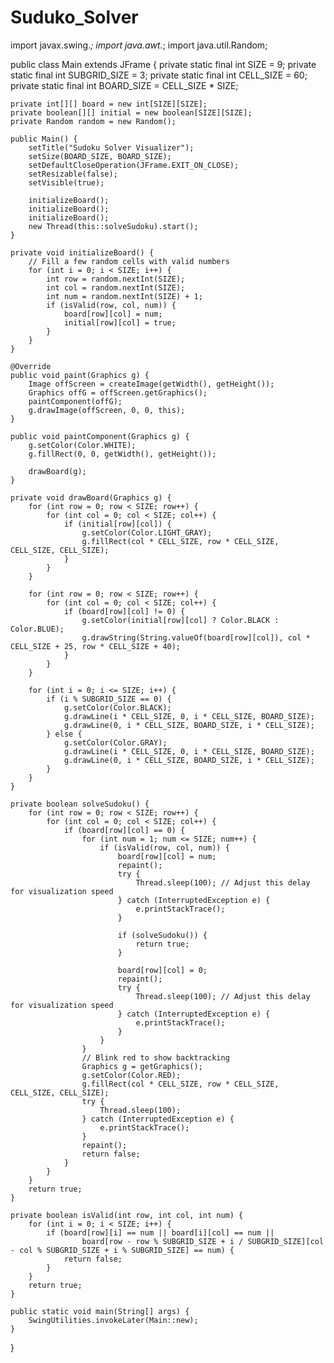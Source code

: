 # Suduko_Solver

import javax.swing.*;
import java.awt.*;
import java.util.Random;

public class Main extends JFrame {
    private static final int SIZE = 9;
    private static final int SUBGRID_SIZE = 3;
    private static final int CELL_SIZE = 60;
    private static final int BOARD_SIZE = CELL_SIZE * SIZE;

    private int[][] board = new int[SIZE][SIZE];
    private boolean[][] initial = new boolean[SIZE][SIZE];
    private Random random = new Random();

    public Main() {
        setTitle("Sudoku Solver Visualizer");
        setSize(BOARD_SIZE, BOARD_SIZE);
        setDefaultCloseOperation(JFrame.EXIT_ON_CLOSE);
        setResizable(false);
        setVisible(true);

        initializeBoard();
        initializeBoard();
        initializeBoard();
        new Thread(this::solveSudoku).start();
    }

    private void initializeBoard() {
        // Fill a few random cells with valid numbers
        for (int i = 0; i < SIZE; i++) {
            int row = random.nextInt(SIZE);
            int col = random.nextInt(SIZE);
            int num = random.nextInt(SIZE) + 1;
            if (isValid(row, col, num)) {
                board[row][col] = num;
                initial[row][col] = true;
            }
        }
    }

    @Override
    public void paint(Graphics g) {
        Image offScreen = createImage(getWidth(), getHeight());
        Graphics offG = offScreen.getGraphics();
        paintComponent(offG);
        g.drawImage(offScreen, 0, 0, this);
    }

    public void paintComponent(Graphics g) {
        g.setColor(Color.WHITE);
        g.fillRect(0, 0, getWidth(), getHeight());

        drawBoard(g);
    }

    private void drawBoard(Graphics g) {
        for (int row = 0; row < SIZE; row++) {
            for (int col = 0; col < SIZE; col++) {
                if (initial[row][col]) {
                    g.setColor(Color.LIGHT_GRAY);
                    g.fillRect(col * CELL_SIZE, row * CELL_SIZE, CELL_SIZE, CELL_SIZE);
                }
            }
        }

        for (int row = 0; row < SIZE; row++) {
            for (int col = 0; col < SIZE; col++) {
                if (board[row][col] != 0) {
                    g.setColor(initial[row][col] ? Color.BLACK : Color.BLUE);
                    g.drawString(String.valueOf(board[row][col]), col * CELL_SIZE + 25, row * CELL_SIZE + 40);
                }
            }
        }

        for (int i = 0; i <= SIZE; i++) {
            if (i % SUBGRID_SIZE == 0) {
                g.setColor(Color.BLACK);
                g.drawLine(i * CELL_SIZE, 0, i * CELL_SIZE, BOARD_SIZE);
                g.drawLine(0, i * CELL_SIZE, BOARD_SIZE, i * CELL_SIZE);
            } else {
                g.setColor(Color.GRAY);
                g.drawLine(i * CELL_SIZE, 0, i * CELL_SIZE, BOARD_SIZE);
                g.drawLine(0, i * CELL_SIZE, BOARD_SIZE, i * CELL_SIZE);
            }
        }
    }

    private boolean solveSudoku() {
        for (int row = 0; row < SIZE; row++) {
            for (int col = 0; col < SIZE; col++) {
                if (board[row][col] == 0) {
                    for (int num = 1; num <= SIZE; num++) {
                        if (isValid(row, col, num)) {
                            board[row][col] = num;
                            repaint();
                            try {
                                Thread.sleep(100); // Adjust this delay for visualization speed
                            } catch (InterruptedException e) {
                                e.printStackTrace();
                            }

                            if (solveSudoku()) {
                                return true;
                            }

                            board[row][col] = 0;
                            repaint();
                            try {
                                Thread.sleep(100); // Adjust this delay for visualization speed
                            } catch (InterruptedException e) {
                                e.printStackTrace();
                            }
                        }
                    }
                    // Blink red to show backtracking
                    Graphics g = getGraphics();
                    g.setColor(Color.RED);
                    g.fillRect(col * CELL_SIZE, row * CELL_SIZE, CELL_SIZE, CELL_SIZE);
                    try {
                        Thread.sleep(100);
                    } catch (InterruptedException e) {
                        e.printStackTrace();
                    }
                    repaint();
                    return false;
                }
            }
        }
        return true;
    }

    private boolean isValid(int row, int col, int num) {
        for (int i = 0; i < SIZE; i++) {
            if (board[row][i] == num || board[i][col] == num ||
                    board[row - row % SUBGRID_SIZE + i / SUBGRID_SIZE][col - col % SUBGRID_SIZE + i % SUBGRID_SIZE] == num) {
                return false;
            }
        }
        return true;
    }

    public static void main(String[] args) {
        SwingUtilities.invokeLater(Main::new);
    }
}
